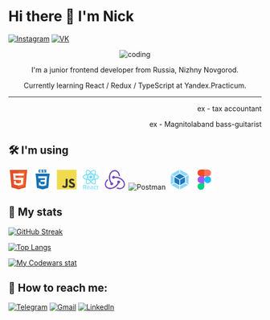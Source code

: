 # Hi there 👋 I'm Nick 
[![Instagram](https://img.shields.io/badge/Instagram-C71585?style=for-the-badge&logo=instagram&logoColor=white)](https://www.instagram.com/nmsosin/)
[![VK](https://img.shields.io/badge/VKontakte-0077FF?style=for-the-badge&logo=vk&logoColor=white)](https://vk.com/nmsosin)


<div align="center">
  <img src="https://media.tenor.com/DimzPZMypFcAAAAd/laptop.gif" alt="coding" width="150" />
  <p>
    I'm a junior frontend developer from Russia, Nizhny Novgorod.
  </p>
  <p>
    Currently learning React / Redux / TypeScript at Yandex.Practicum.
  </p>
</div>

___

  <p align="end" textcolor="grey">
    ex - tax accountant
  </p>
  <p align="end" textcolor="grey">
    ex - Magnitolaband bass-guitarist
  </p>


## 🛠️ I'm using

<p>
  <img src="https://github.com/devicons/devicon/blob/master/icons/html5/html5-original.svg" title="HTML5" alt="HTML" width="40" height="40"/>&nbsp;
  <img src="https://github.com/devicons/devicon/blob/master/icons/css3/css3-plain-wordmark.svg"  title="CSS3" alt="CSS" width="40" height="40"/>&nbsp;
  <img src="https://github.com/devicons/devicon/blob/master/icons/javascript/javascript-original.svg" title="JavaScript" alt="JavaScript" width="40" height="40"/>&nbsp;
  <img src="https://github.com/devicons/devicon/blob/master/icons/react/react-original-wordmark.svg" title="React" alt="React" width="40" height="40"/>&nbsp;
  <img src="https://github.com/devicons/devicon/blob/master/icons/redux/redux-original.svg" title="Redux" alt="Redux " width="40" height="40"/>&nbsp;
  <img src="https://www.vectorlogo.zone/logos/getpostman/getpostman-icon.svg" title="Postman"  alt="Postman" width="40" height="40"/>&nbsp;
  <img src="https://github.com/devicons/devicon/blob/master/icons/webpack/webpack-original.svg" title="Webpack" alt="Webpack " width="40" height="40"/>&nbsp;
  <img src="https://github.com/devicons/devicon/blob/master/icons/figma/figma-original.svg" title="Figma" alt="Figma " width="40" height="40"/>&nbsp;
</p>


## 🚀 My stats
[![GitHub Streak](http://github-readme-streak-stats.herokuapp.com?user=nmsosin&theme=dark)](https://git.io/streak-stats)

[![Top Langs](https://github-readme-stats.vercel.app/api/top-langs/?username=nmsosin&layout=compact&theme=vision-friendly-dark)](https://github.com/nmsosin/github-readme-stats)

[![My Codewars stat](https://www.codewars.com/users/nmsosin/badges/large)](https://www.codewars.com/users/nmsosin)

## 💬 How to reach me:

[![Telegram](https://img.shields.io/badge/Telegram-2CA5E0?style=for-the-badge&logo=telegram&logoColor=white)](https://t.me/nmsosin)
[![Gmail](https://img.shields.io/badge/Gmail-D14836?style=for-the-badge&logo=gmail&logoColor=white)](mailto:nmsosin@gmail.com)
[![LinkedIn](https://img.shields.io/badge/linkedin-%230077B5.svg?style=for-the-badge&logo=linkedin&logoColor=white)](https://www.linkedin.com/in/nikolay-sosin-758a17254/)
